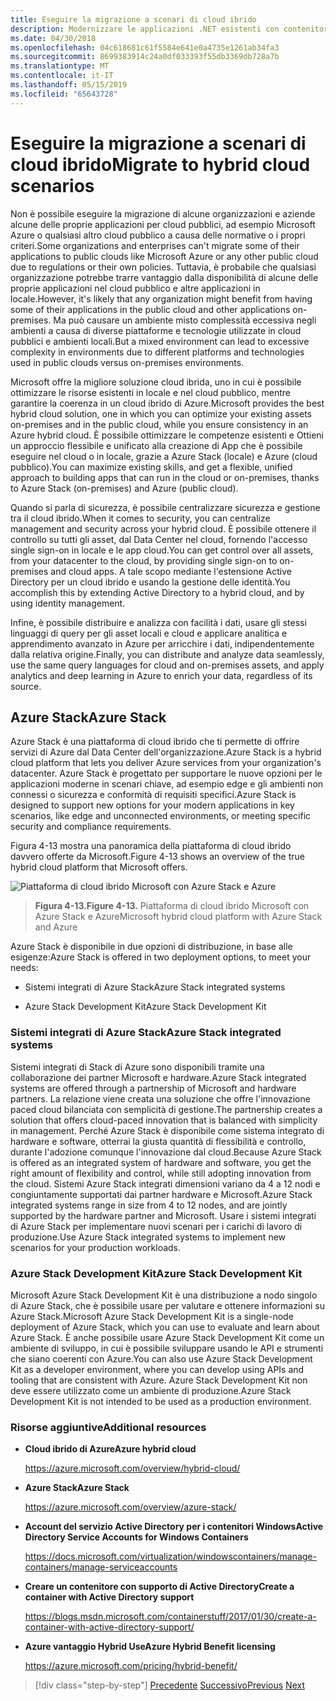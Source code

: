 ```yaml
---
title: Eseguire la migrazione a scenari di cloud ibrido
description: Modernizzare le applicazioni .NET esistenti con contenitori Windows e il Cloud di Azure | Eseguire la migrazione a scenari di cloud ibrido
ms.date: 04/30/2018
ms.openlocfilehash: 04c618681c61f5584e641e0a4735e1261ab34fa3
ms.sourcegitcommit: 8699383914c24a0df033393f55db3369db728a7b
ms.translationtype: MT
ms.contentlocale: it-IT
ms.lasthandoff: 05/15/2019
ms.locfileid: "65643728"
---
```

# <a name="migrate-to-hybrid-cloud-scenarios"></a><span data-ttu-id="b4128-103">Eseguire la migrazione a scenari di cloud ibrido</span><span class="sxs-lookup"><span data-stu-id="b4128-103">Migrate to hybrid cloud scenarios</span></span>

<span data-ttu-id="b4128-104">Non è possibile eseguire la migrazione di alcune organizzazioni e aziende alcune delle proprie applicazioni per cloud pubblici, ad esempio Microsoft Azure o qualsiasi altro cloud pubblico a causa delle normative o i propri criteri.</span><span class="sxs-lookup"><span data-stu-id="b4128-104">Some organizations and enterprises can't migrate some of their applications to public clouds like Microsoft Azure or any other public cloud due to regulations or their own policies.</span></span> <span data-ttu-id="b4128-105">Tuttavia, è probabile che qualsiasi organizzazione potrebbe trarre vantaggio dalla disponibilità di alcune delle proprie applicazioni nel cloud pubblico e altre applicazioni in locale.</span><span class="sxs-lookup"><span data-stu-id="b4128-105">However, it's likely that any organization might benefit from having some of their applications in the public cloud and other applications on-premises.</span></span> <span data-ttu-id="b4128-106">Ma può causare un ambiente misto complessità eccessiva negli ambienti a causa di diverse piattaforme e tecnologie utilizzate in cloud pubblici e ambienti locali.</span><span class="sxs-lookup"><span data-stu-id="b4128-106">But a mixed environment can lead to excessive complexity in environments due to different platforms and technologies used in public clouds versus on-premises environments.</span></span>

<span data-ttu-id="b4128-107">Microsoft offre la migliore soluzione cloud ibrida, uno in cui è possibile ottimizzare le risorse esistenti in locale e nel cloud pubblico, mentre garantire la coerenza in un cloud ibrido di Azure.</span><span class="sxs-lookup"><span data-stu-id="b4128-107">Microsoft provides the best hybrid cloud solution, one in which you can optimize your existing assets on-premises and in the public cloud, while you ensure consistency in an Azure hybrid cloud.</span></span> <span data-ttu-id="b4128-108">È possibile ottimizzare le competenze esistenti e Ottieni un approccio flessibile e unificato alla creazione di App che è possibile eseguire nel cloud o in locale, grazie a Azure Stack (locale) e Azure (cloud pubblico).</span><span class="sxs-lookup"><span data-stu-id="b4128-108">You can maximize existing skills, and get a flexible, unified approach to building apps that can run in the cloud or on-premises, thanks to Azure Stack (on-premises) and Azure (public cloud).</span></span>

<span data-ttu-id="b4128-109">Quando si parla di sicurezza, è possibile centralizzare sicurezza e gestione tra il cloud ibrido.</span><span class="sxs-lookup"><span data-stu-id="b4128-109">When it comes to security, you can centralize management and security across your hybrid cloud.</span></span> <span data-ttu-id="b4128-110">È possibile ottenere il controllo su tutti gli asset, dal Data Center nel cloud, fornendo l'accesso single sign-on in locale e le app cloud.</span><span class="sxs-lookup"><span data-stu-id="b4128-110">You can get control over all assets, from your datacenter to the cloud, by providing single sign-on to on-premises and cloud apps.</span></span> <span data-ttu-id="b4128-111">A tale scopo mediante l'estensione Active Directory per un cloud ibrido e usando la gestione delle identità.</span><span class="sxs-lookup"><span data-stu-id="b4128-111">You accomplish this by extending Active Directory to a hybrid cloud, and by using identity management.</span></span>

<span data-ttu-id="b4128-112">Infine, è possibile distribuire e analizza con facilità i dati, usare gli stessi linguaggi di query per gli asset locali e cloud e applicare analitica e apprendimento avanzato in Azure per arricchire i dati, indipendentemente dalla relativa origine.</span><span class="sxs-lookup"><span data-stu-id="b4128-112">Finally, you can distribute and analyze data seamlessly, use the same query languages for cloud and on-premises assets, and apply analytics and deep learning in Azure to enrich your data, regardless of its source.</span></span>

## <a name="azure-stack"></a><span data-ttu-id="b4128-113">Azure Stack</span><span class="sxs-lookup"><span data-stu-id="b4128-113">Azure Stack</span></span>

<span data-ttu-id="b4128-114">Azure Stack è una piattaforma di cloud ibrido che ti permette di offrire servizi di Azure dal Data Center dell'organizzazione.</span><span class="sxs-lookup"><span data-stu-id="b4128-114">Azure Stack is a hybrid cloud platform that lets you deliver Azure services from your organization's datacenter.</span></span> <span data-ttu-id="b4128-115">Azure Stack è progettato per supportare le nuove opzioni per le applicazioni moderne in scenari chiave, ad esempio edge e gli ambienti non connessi o sicurezza e conformità di requisiti specifici.</span><span class="sxs-lookup"><span data-stu-id="b4128-115">Azure Stack is designed to support new options for your modern applications in key scenarios, like edge and unconnected environments, or meeting specific security and compliance requirements.</span></span>

<span data-ttu-id="b4128-116">Figura 4-13 mostra una panoramica della piattaforma di cloud ibrido davvero offerte da Microsoft.</span><span class="sxs-lookup"><span data-stu-id="b4128-116">Figure 4-13 shows an overview of the true hybrid cloud platform that Microsoft offers.</span></span>

![Piattaforma di cloud ibrido Microsoft con Azure Stack e Azure](./media/image13.jpg)

> <span data-ttu-id="b4128-118">**Figura 4-13.**</span><span class="sxs-lookup"><span data-stu-id="b4128-118">**Figure 4-13.**</span></span> <span data-ttu-id="b4128-119">Piattaforma di cloud ibrido Microsoft con Azure Stack e Azure</span><span class="sxs-lookup"><span data-stu-id="b4128-119">Microsoft hybrid cloud platform with Azure Stack and Azure</span></span>

<span data-ttu-id="b4128-120">Azure Stack è disponibile in due opzioni di distribuzione, in base alle esigenze:</span><span class="sxs-lookup"><span data-stu-id="b4128-120">Azure Stack is offered in two deployment options, to meet your needs:</span></span>

- <span data-ttu-id="b4128-121">Sistemi integrati di Azure Stack</span><span class="sxs-lookup"><span data-stu-id="b4128-121">Azure Stack integrated systems</span></span>

- <span data-ttu-id="b4128-122">Azure Stack Development Kit</span><span class="sxs-lookup"><span data-stu-id="b4128-122">Azure Stack Development Kit</span></span>

### <a name="azure-stack-integrated-systems"></a><span data-ttu-id="b4128-123">Sistemi integrati di Azure Stack</span><span class="sxs-lookup"><span data-stu-id="b4128-123">Azure Stack integrated systems</span></span>

<span data-ttu-id="b4128-124">Sistemi integrati di Stack di Azure sono disponibili tramite una collaborazione dei partner Microsoft e hardware.</span><span class="sxs-lookup"><span data-stu-id="b4128-124">Azure Stack integrated systems are offered through a partnership of Microsoft and hardware partners.</span></span> <span data-ttu-id="b4128-125">La relazione viene creata una soluzione che offre l'innovazione paced cloud bilanciata con semplicità di gestione.</span><span class="sxs-lookup"><span data-stu-id="b4128-125">The partnership creates a solution that offers cloud-paced innovation that is balanced with simplicity in management.</span></span> <span data-ttu-id="b4128-126">Perché Azure Stack è disponibile come sistema integrato di hardware e software, otterrai la giusta quantità di flessibilità e controllo, durante l'adozione comunque l'innovazione dal cloud.</span><span class="sxs-lookup"><span data-stu-id="b4128-126">Because Azure Stack is offered as an integrated system of hardware and software, you get the right amount of flexibility and control, while still adopting innovation from the cloud.</span></span> <span data-ttu-id="b4128-127">Sistemi Azure Stack integrati dimensioni variano da 4 a 12 nodi e congiuntamente supportati dai partner hardware e Microsoft.</span><span class="sxs-lookup"><span data-stu-id="b4128-127">Azure Stack integrated systems range in size from 4 to 12 nodes, and are jointly supported by the hardware partner and Microsoft.</span></span> <span data-ttu-id="b4128-128">Usare i sistemi integrati di Azure Stack per implementare nuovi scenari per i carichi di lavoro di produzione.</span><span class="sxs-lookup"><span data-stu-id="b4128-128">Use Azure Stack integrated systems to implement new scenarios for your production workloads.</span></span>

### <a name="azure-stack-development-kit"></a><span data-ttu-id="b4128-129">Azure Stack Development Kit</span><span class="sxs-lookup"><span data-stu-id="b4128-129">Azure Stack Development Kit</span></span>

<span data-ttu-id="b4128-130">Microsoft Azure Stack Development Kit è una distribuzione a nodo singolo di Azure Stack, che è possibile usare per valutare e ottenere informazioni su Azure Stack.</span><span class="sxs-lookup"><span data-stu-id="b4128-130">Microsoft Azure Stack Development Kit is a single-node deployment of Azure Stack, which you can use to evaluate and learn about Azure Stack.</span></span> <span data-ttu-id="b4128-131">È anche possibile usare Azure Stack Development Kit come un ambiente di sviluppo, in cui è possibile sviluppare usando le API e strumenti che siano coerenti con Azure.</span><span class="sxs-lookup"><span data-stu-id="b4128-131">You can also use Azure Stack Development Kit as a developer environment, where you can develop using APIs and tooling that are consistent with Azure.</span></span> <span data-ttu-id="b4128-132">Azure Stack Development Kit non deve essere utilizzato come un ambiente di produzione.</span><span class="sxs-lookup"><span data-stu-id="b4128-132">Azure Stack Development Kit is not intended to be used as a production environment.</span></span>

### <a name="additional-resources"></a><span data-ttu-id="b4128-133">Risorse aggiuntive</span><span class="sxs-lookup"><span data-stu-id="b4128-133">Additional resources</span></span>

- <span data-ttu-id="b4128-134">**Cloud ibrido di Azure**</span><span class="sxs-lookup"><span data-stu-id="b4128-134">**Azure hybrid cloud**</span></span>

    <https://azure.microsoft.com/overview/hybrid-cloud/>

- <span data-ttu-id="b4128-135">**Azure Stack**</span><span class="sxs-lookup"><span data-stu-id="b4128-135">**Azure Stack**</span></span>

    <https://azure.microsoft.com/overview/azure-stack/>

- <span data-ttu-id="b4128-136">**Account del servizio Active Directory per i contenitori Windows**</span><span class="sxs-lookup"><span data-stu-id="b4128-136">**Active Directory Service Accounts for Windows Containers**</span></span>

    <https://docs.microsoft.com/virtualization/windowscontainers/manage-containers/manage-serviceaccounts>

- <span data-ttu-id="b4128-137">**Creare un contenitore con supporto di Active Directory**</span><span class="sxs-lookup"><span data-stu-id="b4128-137">**Create a container with Active Directory support**</span></span>

    <https://blogs.msdn.microsoft.com/containerstuff/2017/01/30/create-a-container-with-active-directory-support/>

- <span data-ttu-id="b4128-138">**Azure vantaggio Hybrid Use**</span><span class="sxs-lookup"><span data-stu-id="b4128-138">**Azure Hybrid Benefit licensing**</span></span>

    <https://azure.microsoft.com/pricing/hybrid-benefit/>

>[!div class="step-by-step"]
><span data-ttu-id="b4128-139">[Precedente](modernize-your-apps-lifecycle-with-ci-cd-pipelines-and-devops-tools-in-the-cloud.md)
>[Successivo](../walkthroughs-technical-get-started-overview.md)</span><span class="sxs-lookup"><span data-stu-id="b4128-139">[Previous](modernize-your-apps-lifecycle-with-ci-cd-pipelines-and-devops-tools-in-the-cloud.md)
[Next](../walkthroughs-technical-get-started-overview.md)</span></span>
